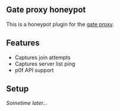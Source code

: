 ## Gate proxy honeypot
This is a honeypot plugin for the [gate proxy](https://gate.minekube.com/).

## Features
- Captures join attempts
- Captures server list ping
- p0f API support

## Setup
*Sometime later...*
